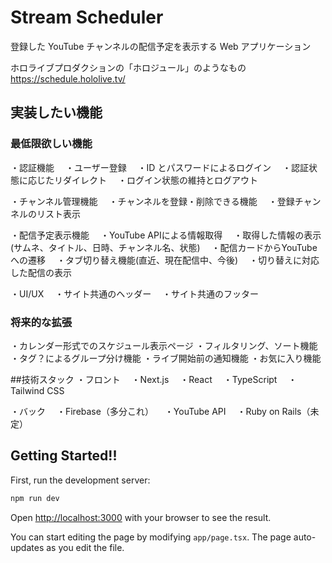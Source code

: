 # Stream Scheduler

登録した YouTube チャンネルの配信予定を表示する Web アプリケーション

ホロライブプロダクションの「ホロジュール」のようなもの　https://schedule.hololive.tv/

## 実装したい機能

### 最低限欲しい機能

・認証機能
　・ユーザー登録
　・ID とパスワードによるログイン
　・認証状態に応じたリダイレクト
　・ログイン状態の維持とログアウト

・チャンネル管理機能
　・チャンネルを登録・削除できる機能
　・登録チャンネルのリスト表示

・配信予定表示機能
　・YouTube APIによる情報取得
　・取得した情報の表示(サムネ、タイトル、日時、チャンネル名、状態)
　・配信カードからYouTubeへの遷移
　・タブ切り替え機能(直近、現在配信中、今後)
　・切り替えに対応した配信の表示

・UI/UX
　・サイト共通のヘッダー
　・サイト共通のフッター

### 将来的な拡張
・カレンダー形式でのスケジュール表示ページ
・フィルタリング、ソート機能
・タグ？によるグループ分け機能
・ライブ開始前の通知機能
・お気に入り機能


##技術スタック
・フロント
　・Next.js
　・React
　・TypeScript
　・Tailwind CSS

・バック
　・Firebase（多分これ）
　・YouTube API
　・Ruby on Rails（未定）


## Getting Started!!

First, run the development server:

```bash
npm run dev
```

Open [http://localhost:3000](http://localhost:3000) with your browser to see the result.

You can start editing the page by modifying `app/page.tsx`. The page auto-updates as you edit the file.
